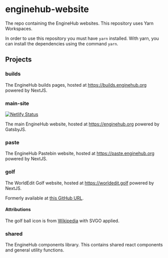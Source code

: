 # enginehub-website

The repo containing the EngineHub websites. This repository uses Yarn Workspaces.

In order to use this repository you must have `yarn` installed. With yarn, you can install the dependencies using the command `yarn`.

## Projects

### builds

The EngineHub builds pages, hosted at https://builds.enginehub.org powered by NextJS.

### main-site

[![Netlify Status](https://api.netlify.com/api/v1/badges/909d7c3c-25fe-4cf7-8d76-3131e77e018d/deploy-status)](https://app.netlify.com/sites/agitated-beaver-abb3ce/deploys)

The main EngineHub website, hosted at https://enginehub.org powered by GatsbyJS.

### paste

The EngineHub Pastebin website, hosted at https://paste.enginehub.org powered by NextJS.

### golf

The WorldEdit Golf website, hosted at https://worldedit.golf powered by NextJS.

Formerly available at [this GitHub URL](https://github.com/me4502/WorldEditGolf).

#### Attributions

The golf ball icon is from [Wikipedia](https://commons.wikimedia.org/wiki/File:Golf_ball.svg) with SVGO applied.

### shared

The EngineHub components library. This contains shared react components and general utility functions.
